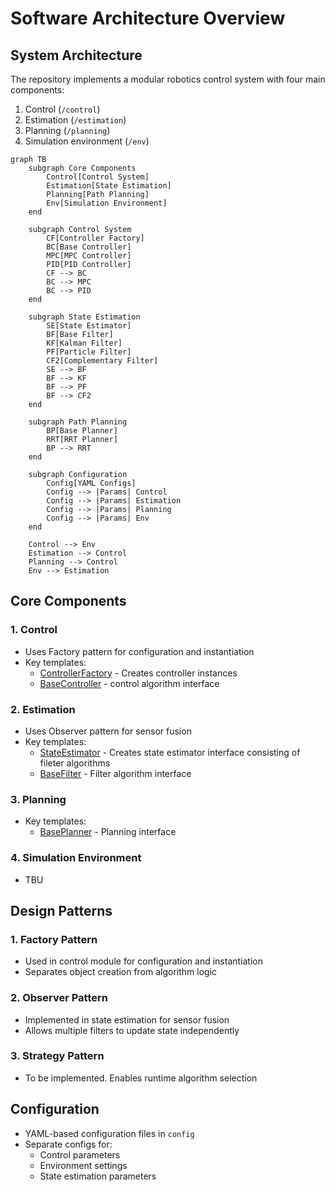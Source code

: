 # Software Architecture Overview
## System Architecture
The repository implements a modular robotics control system with four main components:

1. Control (`/control`)
2. Estimation (`/estimation`)
3. Planning (`/planning`)
4. Simulation environment (`/env`)

```mermaid
graph TB
    subgraph Core Components
        Control[Control System]
        Estimation[State Estimation]
        Planning[Path Planning]
        Env[Simulation Environment]
    end

    subgraph Control System
        CF[Controller Factory]
        BC[Base Controller]
        MPC[MPC Controller]
        PID[PID Controller]
        CF --> BC
        BC --> MPC
        BC --> PID
    end

    subgraph State Estimation
        SE[State Estimator]
        BF[Base Filter]
        KF[Kalman Filter]
        PF[Particle Filter]
        CF2[Complementary Filter]
        SE --> BF
        BF --> KF
        BF --> PF
        BF --> CF2
    end

    subgraph Path Planning
        BP[Base Planner]
        RRT[RRT Planner]
        BP --> RRT
    end

    subgraph Configuration
        Config[YAML Configs]
        Config --> |Params| Control
        Config --> |Params| Estimation 
        Config --> |Params| Planning
        Config --> |Params| Env
    end

    Control --> Env
    Estimation --> Control
    Planning --> Control
    Env --> Estimation
```

## Core Components
### 1. Control
- Uses Factory pattern for configuration and instantiation
- Key templates:
    - [ControllerFactory](control/controller_factory.py) - Creates controller instances
    - [BaseController](control/algorithm/base.py) - control algorithm interface
  
### 2. Estimation

- Uses Observer pattern for sensor fusion
- Key templates:
    - [StateEstimator](estimation/state_estimator.py) - Creates state estimator interface consisting of fileter algorithms
    - [BaseFilter](estimation/algorithm/base.py) - Filter algorithm interface

### 3. Planning
- Key templates:
    - [BasePlanner](planning/base.py) - Planning interface

### 4. Simulation Environment
- TBU

## Design Patterns
### 1. Factory Pattern
- Used in control module for configuration and instantiation
- Separates object creation from algorithm logic

### 2. Observer Pattern
- Implemented in state estimation for sensor fusion
- Allows multiple filters to update state independently

### 3. Strategy Pattern
- To be implemented. Enables runtime algorithm selection

## Configuration
- YAML-based configuration files in `config`
- Separate configs for:
    - Control parameters
    - Environment settings
    - State estimation parameters
